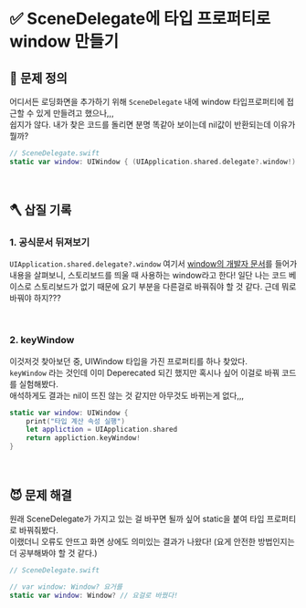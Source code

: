 # ✅  SceneDelegate에 타입 프로퍼티로 window 만들기

## 🤔 문제 정의
어디서든 로딩화면을 추가하기 위해 `SceneDelegate` 내에 window 타입프로퍼티에 접근할 수 있게 만들려고 했으나,,,   
쉽지가 않다. 내가 찾은 코드를 돌리면 분명 똑같아 보이는데 nil값이 반환되는데 이유가 뭘까?

~~~swift
// SceneDelegate.swift
static var window: UIWindow { (UIApplication.shared.delegate?.window!)! } // 여기 접근하면 nil값으로 런타임 에러뜸.
~~~

<br>

## 🪓 삽질 기록

### 1. 공식문서 뒤져보기

`UIApplication.shared.delegate?.window` 여기서 [window의 개발자 문서](https://developer.apple.com/documentation/uikit/uiapplicationdelegate/1623056-window)를 들어가 내용을 살펴보니, 스토리보드를 띄울 때 사용하는 window라고 한다! 일단 나는 코드 베이스로 스토리보드가 없기 때문에 요기 부분을 다른걸로 바꿔줘야 할 것 같다. 근데 뭐로 바꿔야 하지???

<br>

### 2. keyWindow

이것저것 찾아보던 중, UIWindow 타입을 가진 프로퍼티를 하나 찾았다.   
`keyWindow` 라는 것인데 이미 Deperecated 되긴 했지만 혹시나 싶어 이걸로 바꿔 코드를 실험해봤다.   
애석하게도 결과는 nil이 뜨진 않는 것 같지만 아무것도 바뀌는게 없다,,,

~~~swift
static var window: UIWindow {
    print("타입 계산 속성 실행")
    let appliction = UIApplication.shared
    return appliction.keyWindow!
}
~~~

<br>

## 😈 문제 해결

원래 SceneDelegate가 가지고 있는 걸 바꾸면 될까 싶어 static을 붙여 타입 프로퍼티로 바꿔줘봤다.   
이랬더니 오류도 안뜨고 화면 상에도 의미있는 결과가 나왔다! (요게 안전한 방법인지는 더 공부해봐야 할 것 같다.)

~~~swift
// SceneDelegate.swift

// var window: Window? 요거를
static var window: Window? // 요걸로 바꿨다!
~~~